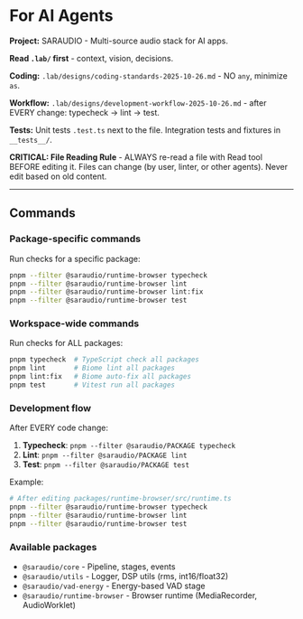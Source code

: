 # For AI Agents

**Project:** SARAUDIO - Multi-source audio stack for AI apps.

**Read `.lab/` first** - context, vision, decisions.

**Coding:** `.lab/designs/coding-standards-2025-10-26.md` - NO `any`, minimize `as`.

**Workflow:** `.lab/designs/development-workflow-2025-10-26.md` - after EVERY change: typecheck → lint → test.

**Tests:** Unit tests `.test.ts` next to the file. Integration tests and fixtures in `__tests__/`.

**CRITICAL: File Reading Rule** - ALWAYS re-read a file with Read tool BEFORE editing it. Files can change (by user, linter, or other agents). Never edit based on old content.

---

## Commands

### Package-specific commands
Run checks for a specific package:
```bash
pnpm --filter @saraudio/runtime-browser typecheck
pnpm --filter @saraudio/runtime-browser lint
pnpm --filter @saraudio/runtime-browser lint:fix
pnpm --filter @saraudio/runtime-browser test
```

### Workspace-wide commands
Run checks for ALL packages:
```bash
pnpm typecheck  # TypeScript check all packages
pnpm lint       # Biome lint all packages
pnpm lint:fix   # Biome auto-fix all packages
pnpm test       # Vitest run all packages
```

### Development flow
After EVERY code change:
1. **Typecheck**: `pnpm --filter @saraudio/PACKAGE typecheck`
2. **Lint**: `pnpm --filter @saraudio/PACKAGE lint`
3. **Test**: `pnpm --filter @saraudio/PACKAGE test`

Example:
```bash
# After editing packages/runtime-browser/src/runtime.ts
pnpm --filter @saraudio/runtime-browser typecheck
pnpm --filter @saraudio/runtime-browser lint
pnpm --filter @saraudio/runtime-browser test
```

### Available packages
- `@saraudio/core` - Pipeline, stages, events
- `@saraudio/utils` - Logger, DSP utils (rms, int16/float32)
- `@saraudio/vad-energy` - Energy-based VAD stage
- `@saraudio/runtime-browser` - Browser runtime (MediaRecorder, AudioWorklet)
